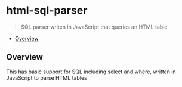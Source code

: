 # html-sql-parser

> SQL parser writen in JavaScript that queries an HTML table 

* [Overview](#overview)

<a name="overview"></a>
## Overview
This has basic support for SQL including select and where, written in JavaScript to parse HTML tables
